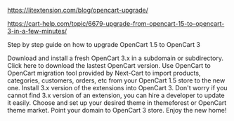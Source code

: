 https://litextension.com/blog/opencart-upgrade/





https://cart-help.com/topic/6679-upgrade-from-opencart-15-to-opencart-3-in-a-few-minutes/

Step by step guide on how to upgrade OpenCart 1.5 to OpenCart 3

Download and install a fresh OpenCart 3.x in a subdomain or subdirectory. Click here to download the lastest OpenCart version.
Use OpenCart to OpenCart migration tool provided by Next-Cart to import products, categories, customers, orders, etc from your OpenCart 1.5 store to the new one.
Install 3.x version of the extensions into OpenCart 3. Don't worry if you cannot find 3.x version of an extension, you can hire a developer to update it easily.
Choose and set up your desired theme in themeforest or OpenCart theme market.
Point your domain to OpenCart 3 store.
Enjoy the new home!